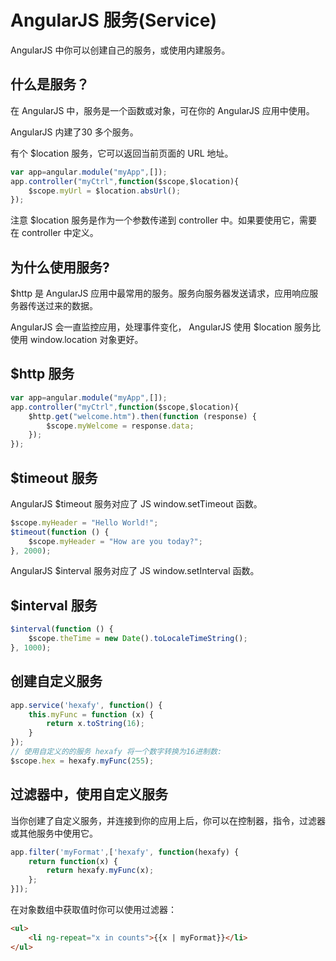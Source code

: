# AngularJS 服务(Service)

AngularJS 中你可以创建自己的服务，或使用内建服务。

## 什么是服务？

在 AngularJS 中，服务是一个函数或对象，可在你的 AngularJS 应用中使用。

AngularJS 内建了30 多个服务。

有个 $location 服务，它可以返回当前页面的 URL 地址。

```javascript
var app=angular.module("myApp",[]);
app.controller("myCtrl",function($scope,$location){
	$scope.myUrl = $location.absUrl();
});
```

注意 $location 服务是作为一个参数传递到 controller 中。如果要使用它，需要在 controller 中定义。

## 为什么使用服务?

$http 是 AngularJS 应用中最常用的服务。服务向服务器发送请求，应用响应服务器传送过来的数据。

AngularJS 会一直监控应用，处理事件变化， AngularJS 使用 $location 服务比使用 window.location 对象更好。

## $http 服务

```javascript
var app=angular.module("myApp",[]);
app.controller("myCtrl",function($scope,$location){
	$http.get("welcome.htm").then(function (response) {
        $scope.myWelcome = response.data;
    });
});
```

## $timeout 服务

AngularJS $timeout 服务对应了 JS window.setTimeout 函数。

```javascript
$scope.myHeader = "Hello World!";
$timeout(function () {
    $scope.myHeader = "How are you today?";
}, 2000);
```

AngularJS $interval 服务对应了 JS window.setInterval 函数。

## $interval 服务

```javascript
$interval(function () {
    $scope.theTime = new Date().toLocaleTimeString();
}, 1000);
```

## 创建自定义服务

```javascript
app.service('hexafy', function() {
    this.myFunc = function (x) {
        return x.toString(16);
    }
});
// 使用自定义的的服务 hexafy 将一个数字转换为16进制数:
$scope.hex = hexafy.myFunc(255);
```

## 过滤器中，使用自定义服务

当你创建了自定义服务，并连接到你的应用上后，你可以在控制器，指令，过滤器或其他服务中使用它。

```javascript
app.filter('myFormat',['hexafy', function(hexafy) {
    return function(x) {
        return hexafy.myFunc(x);
    };
}]);
```

在对象数组中获取值时你可以使用过滤器：

```html
<ul>
	<li ng-repeat="x in counts">{{x | myFormat}}</li>
</ul>
```